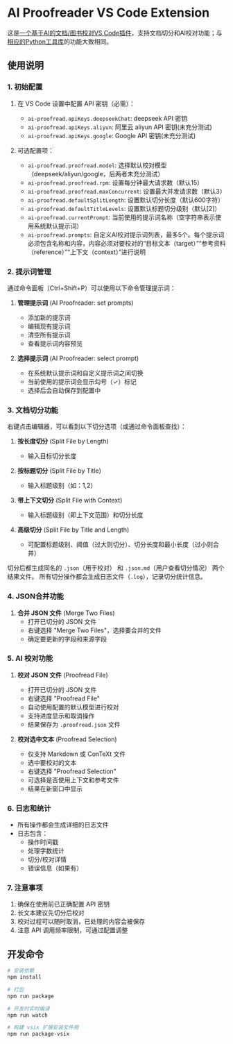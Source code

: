# AI Proofreader VS Code Extension

这是[一个基于AI的文档/图书校对VS Code插件](https://github.com/Fusyong/ai-proofread-vscode-extension)，支持文档切分和AI校对功能；与[相应的Python工具库](https://github.com/Fusyong/ai-proofread)的功能大致相同。

## 使用说明

### 1. 初始配置

1. 在 VS Code 设置中配置 API 密钥（必需）：
   * `ai-proofread.apiKeys.deepseekChat`: deepseek API 密钥
   * `ai-proofread.apiKeys.aliyun`: 阿里云 aliyun API 密钥(未充分测试)
   * `ai-proofread.apiKeys.google`: Google API 密钥(未充分测试)

2. 可选配置项：
   * `ai-proofread.proofread.model`: 选择默认校对模型（deepseek/aliyun/google，后两者未充分测试）
   * `ai-proofread.proofread.rpm`: 设置每分钟最大请求数（默认15）
   * `ai-proofread.proofread.maxConcurrent`: 设置最大并发请求数（默认3）
   * `ai-proofread.defaultSplitLength`: 设置默认切分长度（默认600字符）
   * `ai-proofread.defaultTitleLevels`: 设置默认标题切分级别（默认[2]）
   * `ai-proofread.currentPrompt`: 当前使用的提示词名称（空字符串表示使用系统默认提示词）
   * `ai-proofread.prompts`: 自定义AI校对提示词列表，最多5个。每个提示词必须包含名称和内容，内容必须对要校对的“目标文本（target）”“参考资料（reference）”“上下文（context）”进行说明

### 2. 提示词管理

通过命令面板（Ctrl+Shift+P）可以使用以下命令管理提示词：

1. **管理提示词** (AI Proofreader: set prompts)
   * 添加新的提示词
   * 编辑现有提示词
   * 清空所有提示词
   * 查看提示词内容预览

2. **选择提示词** (AI Proofreader: select prompt)
   * 在系统默认提示词和自定义提示词之间切换
   * 当前使用的提示词会显示勾号（✓）标记
   * 选择后会自动保存到配置中

### 3. 文档切分功能

右键点击编辑器，可以看到以下切分选项（或通过命令面板查找）：

1. **按长度切分** (Split File by Length)
   * 输入目标切分长度

2. **按标题切分** (Split File by Title)
   * 输入标题级别（如：1,2）

3. **带上下文切分** (Split File with Context)
   * 输入标题级别（即上下文范围）和切分长度

4. **高级切分** (Split File by Title and Length)
   * 可配置标题级别、阈值（过大则切分）、切分长度和最小长度（过小则合并）

切分后都生成同名的 `.json`（用于校对） 和 `.json.md`（用户查看切分情况） 两个结果文件。
所有切分操作都会生成日志文件（`.log`），记录切分统计信息。

### 4. JSON合并功能

1. **合并 JSON 文件** (Merge Two Files)
   * 打开已切分的 JSON 文件
   * 右键选择 "Merge Two Files"，选择要合并的文件
   * 确定要更新的字段和来源字段

### 5. AI 校对功能

1. **校对 JSON 文件** (Proofread File)
   * 打开已切分的 JSON 文件
   * 右键选择 "Proofread File"
   * 自动使用配置的默认模型进行校对
   * 支持进度显示和取消操作
   * 结果保存为 `.proofread.json` 文件

2. **校对选中文本** (Proofread Selection)
   * 仅支持 Markdown 或 ConTeXt 文件
   * 选中要校对的文本
   * 右键选择 "Proofread Selection"
   * 可选择是否使用上下文和参考文件
   * 结果在新窗口中显示

### 6. 日志和统计

* 所有操作都会生成详细的日志文件
* 日志包含：
  * 操作时间戳
  * 处理字数统计
  * 切分/校对详情
  * 错误信息（如果有）

### 7. 注意事项

1. 确保在使用前已正确配置 API 密钥
2. 长文本建议先切分后校对
3. 校对过程可以随时取消，已处理的内容会被保存
4. 注意 API 调用频率限制，可通过配置调整

## 开发命令

```bash
# 安装依赖
npm install

# 打包
npm run package

# 开发时实时编译
npm run watch

# 构建 vsix 扩展安装文件用
npm run package-vsix
```
